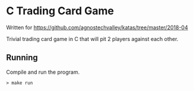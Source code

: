 # C Trading Card Game

Written for https://github.com/agnostechvalley/katas/tree/master/2018-04

Trivial trading card game in C that will pit 2 players against each other.

## Running
Compile and run the program.

```
> make run
```